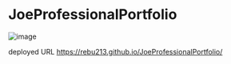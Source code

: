 # JoeProfessionalPortfolio
![image](https://user-images.githubusercontent.com/99942341/159146999-ae27f474-b1a6-4b2c-bbbc-c47a08d005b1.png)

deployed URL
https://rebu213.github.io/JoeProfessionalPortfolio/
